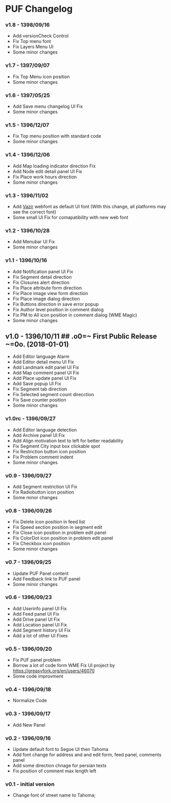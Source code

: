 # PUF Changelog #
### v1.8 - 1398/09/16 ###
* Add versionCheck Control
* Fix Top menu font
* Fix Layers Menu UI
* Some minor changes
### v1.7 - 1397/09/07 ###
* Fix Top Menu icon position
* Some minor changes
### v1.6 - 1397/05/25 ###
* Add Save menu changelog UI Fix
* Some minor changes
### v1.5 - 1396/12/07 ###
* Fix Top menu position with standard code
* Some minor changes
### v1.4 - 1396/12/06 ###
* Add Map loading indicator direction Fix
* Add Node edit detail panel UI Fix
* Fix Place work hours direction
* Some minor changes
### v1.3 - 1396/11/02 ###
* Add [Vazir](https://github.com/rastikerdar/vazir-font) webfont as default UI font
(With this change, all platforms may see the correct font)
* Some small UI Fix for comapatibility with new web font
### v1.2 - 1396/10/28 ###
* Add Menubar UI Fix
* Some minor changes
### v1.1 - 1396/10/16 ###
* Add Notification panel UI Fix
* Fix Segment detail direction
* Fix Closures alert direction
* Fix Place attribute form direction
* Fix Place image view form direction
* Fix Place image dialog direction
* Fix Buttons direction in save error popup
* Fix Author level position in comment dialog
* Fix PM to All icon position in comment dialog (WME Magic)
* Some minor changes
##	v1.0 - 1396/10/11 ## .o0=~ First Public Release ~=0o. (2018-01-01)
* Add Editor language Alarm
* Add Editor detail menu UI Fix
* Add Landmark edit panel UI Fix
* Add Map comment panel UI Fix
* Add Place update panel UI Fix
* Add Save popup UI Fix
* Fix Segment tab direction
* Fix Selected segment count direcction
* Fix Save counter position
* Some minor changes
### v1.0rc - 1396/09/27 ###
* Add Editor language detection
* Add Archive panel UI Fix
* Add Align motivation text to left for better readability
* Fix Segment City input box clickable spot
* Fix Restriction button icon position
* Fix Problem comment indent
* Some minor changes
### v0.9 - 1396/09/27 ###
* Add Segment restriction UI Fix
* Fix Radiobutton icon position
* Some minor changes
### v0.8 - 1396/09/26 ###
* Fix Delete icon position in feed list
* Fix Speed section position in segment edit
* Fix Close icon position in problem edit panel
* Fix ColorDot icon position in problem edit panel
* Fix Checkbox icon position
* Some minor changes
### v0.7 - 1396/09/25 ###
* Update PUF Panel content
* Add Feedback link to PUF panel
* Some minor changes
### v0.6 - 1396/09/23 ###
* Add Userinfo panel UI Fix
* Add Feed panel UI Fix
* Add Drive panel UI Fix
* Add Location panel UI Fix
* Add Segment history UI Fix
* Add a lot of other UI Fixes
### v0.5 - 1396/09/20 ###
* Fix PUF panel problem
* Borrow a lot of code form WME Fix UI project by https://greasyfork.org/en/users/46070
* Some code improvment
### v0.4 - 1396/09/18 ###
* Normalize Code
### v0.3 - 1396/09/17 ###
* Add New Panel
### v0.2 - 1396/09/16 ###
* Update default font to Segoe UI then Tahoma
* Add font change for address and and edit form, feed panel, comments panel
* Add some direction chnage for persian texts
* Fix position of comment max length left
### v0.1 - initial version ###
* Change font of street name to Tahoma;
